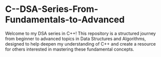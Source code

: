 # C--DSA-Series-From-Fundamentals-to-Advanced
Welcome to my DSA series in C++! This repository is a structured journey from beginner to advanced topics in Data Structures and Algorithms, designed to help deepen my understanding of C++ and create a resource for others interested in mastering these fundamental concepts.
